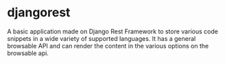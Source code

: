 # djangorest
A basic application made on Django Rest Framework to store various code snippets in a wide variety of supported languages.
It has a general browsable API and can render the content in the various options on the browsable api.
